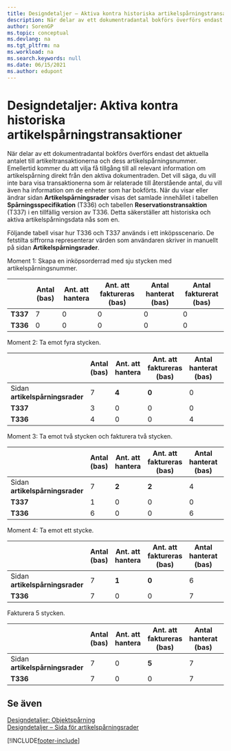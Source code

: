 ```yaml
---
title: Designdetaljer – Aktiva kontra historiska artikelspårningstransaktioner
description: När delar av ett dokumentradantal bokförs överförs endast det aktuella antalet till artikeltransaktionerna och dess artikelspårningsnummer.
author: SorenGP
ms.topic: conceptual
ms.devlang: na
ms.tgt_pltfrm: na
ms.workload: na
ms.search.keywords: null
ms.date: 06/15/2021
ms.author: edupont
---
```

# <a name="design-details-active-versus-historic-item-tracking-entries"></a><a name="design-details-active-versus-historic-item-tracking-entries"></a>Designdetaljer: Aktiva kontra historiska artikelspårningstransaktioner
När delar av ett dokumentradantal bokförs överförs endast det aktuella antalet till artikeltransaktionerna och dess artikelspårningsnummer. Emellertid kommer du att vilja få tillgång till all relevant information om artikelspårning direkt från den aktiva dokumentraden. Det vill säga, du vill inte bara visa transaktionerna som är relaterade till återstående antal, du vill även ha information om de enheter som har bokförts. När du visar eller ändrar sidan **Artikelspårningsrader** visas det samlade innehållet i tabellen **Spårningsspecifikation** (T336) och tabellen **Reservationstransaktion** (T337) i en tillfällig version av T336. Detta säkerställer att historiska och aktiva artikelspårningsdata nås som en.  

 Följande tabell visar hur T336 och T337 används i ett inköpsscenario. De fetstilta siffrorna representerar värden som användaren skriver in manuellt på sidan **Artikelspårningsrader**.  

 Moment 1: Skapa en inköpsorderrad med sju stycken med artikelspårningsnummer.  

||**Antal (bas)**|**Ant. att hantera**|**Ant. att faktureras (bas)**|**Antal hanterat (bas)**|**Antal fakturerat (bas)**|  
|-|----------------------------------------------|--------------------------------------------|------------------------------------------------------|-------------------------------------------------------|--------------------------------------------------------|  
|**T337**|7|0|0|0|0|  
|**T336**|0|0|0|0|0|  

 Moment 2: Ta emot fyra stycken.  

||**Antal (bas)**|**Ant. att hantera**|**Ant. att faktureras (bas)**|**Antal hanterat (bas)**|**Antal fakturerat (bas)**|  
|-|----------------------------------------------|--------------------------------------------|------------------------------------------------------|-------------------------------------------------------|--------------------------------------------------------|  
|Sidan **artikelspårningsrader**|7|**4**|**0**|0|0|  
|**T337**|3|0|0|0|0|  
|**T336**|4|0|0|4|0|  

 Moment 3: Ta emot två stycken och fakturera två stycken.  

||**Antal (bas)**|**Ant. att hantera**|**Ant. att faktureras (bas)**|**Antal hanterat (bas)**|**Antal fakturerat (bas)**|  
|-|----------------------------------------------|--------------------------------------------|------------------------------------------------------|-------------------------------------------------------|--------------------------------------------------------|  
|Sidan **artikelspårningsrader**|7|**2**|**2**|4|0|  
|**T337**|1|0|0|0|0|  
|**T336**|6|0|0|6|2|  

 Moment 4: Ta emot ett stycke.  

||**Antal (bas)**|**Ant. att hantera**|**Ant. att faktureras (bas)**|**Antal hanterat (bas)**|**Antal fakturerat (bas)**|  
|-|----------------------------------------------|--------------------------------------------|------------------------------------------------------|-------------------------------------------------------|--------------------------------------------------------|  
|Sidan **artikelspårningsrader**|7|**1**|**0**|6|2|  
|**T336**|7|0|0|7|2|  

 Fakturera 5 stycken.  

||**Antal (bas)**|**Ant. att hantera**|**Ant. att faktureras (bas)**|**Antal hanterat (bas)**|**Antal fakturerat (bas)**|  
|-|----------------------------------------------|--------------------------------------------|------------------------------------------------------|-------------------------------------------------------|--------------------------------------------------------|  
|Sidan **artikelspårningsrader**|7|0|**5**|7|2|  
|**T336**|7|0|0|7|7|  

## <a name="see-also"></a><a name="see-also"></a>Se även
 [Designdetaljer: Objektspårning](design-details-item-tracking.md)   
 [Designdetaljer – Sida för artikelspårningsrader](design-details-item-tracking-lines-window.md)


[!INCLUDE[footer-include](includes/footer-banner.md)]
